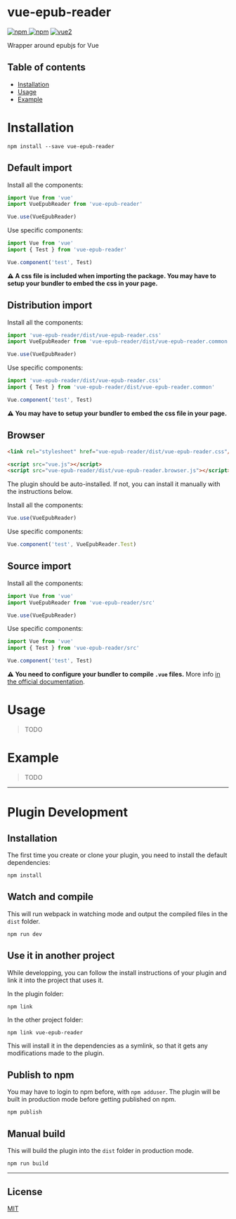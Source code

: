 # vue-epub-reader

[![npm](https://img.shields.io/npm/v/vue-epub-reader.svg) ![npm](https://img.shields.io/npm/dm/vue-epub-reader.svg)](https://www.npmjs.com/package/vue-epub-reader)
[![vue2](https://img.shields.io/badge/vue-2.x-brightgreen.svg)](https://vuejs.org/)

Wrapper around epubjs for Vue

## Table of contents

- [Installation](#installation)
- [Usage](#usage)
- [Example](#example)

# Installation

```
npm install --save vue-epub-reader
```

## Default import

Install all the components:

```javascript
import Vue from 'vue'
import VueEpubReader from 'vue-epub-reader'

Vue.use(VueEpubReader)
```

Use specific components:

```javascript
import Vue from 'vue'
import { Test } from 'vue-epub-reader'

Vue.component('test', Test)
```

**⚠️ A css file is included when importing the package. You may have to setup your bundler to embed the css in your page.**

## Distribution import

Install all the components:

```javascript
import 'vue-epub-reader/dist/vue-epub-reader.css'
import VueEpubReader from 'vue-epub-reader/dist/vue-epub-reader.common'

Vue.use(VueEpubReader)
```

Use specific components:

```javascript
import 'vue-epub-reader/dist/vue-epub-reader.css'
import { Test } from 'vue-epub-reader/dist/vue-epub-reader.common'

Vue.component('test', Test)
```

**⚠️ You may have to setup your bundler to embed the css file in your page.**

## Browser

```html
<link rel="stylesheet" href="vue-epub-reader/dist/vue-epub-reader.css"/>

<script src="vue.js"></script>
<script src="vue-epub-reader/dist/vue-epub-reader.browser.js"></script>
```

The plugin should be auto-installed. If not, you can install it manually with the instructions below.

Install all the components:

```javascript
Vue.use(VueEpubReader)
```

Use specific components:

```javascript
Vue.component('test', VueEpubReader.Test)
```

## Source import

Install all the components:

```javascript
import Vue from 'vue'
import VueEpubReader from 'vue-epub-reader/src'

Vue.use(VueEpubReader)
```

Use specific components:

```javascript
import Vue from 'vue'
import { Test } from 'vue-epub-reader/src'

Vue.component('test', Test)
```

**⚠️ You need to configure your bundler to compile `.vue` files.** More info [in the official documentation](https://vuejs.org/v2/guide/single-file-components.html).

# Usage

> TODO

# Example

> TODO

---

# Plugin Development

## Installation

The first time you create or clone your plugin, you need to install the default dependencies:

```
npm install
```

## Watch and compile

This will run webpack in watching mode and output the compiled files in the `dist` folder.

```
npm run dev
```

## Use it in another project

While developping, you can follow the install instructions of your plugin and link it into the project that uses it.

In the plugin folder:

```
npm link
```

In the other project folder:

```
npm link vue-epub-reader
```

This will install it in the dependencies as a symlink, so that it gets any modifications made to the plugin.

## Publish to npm

You may have to login to npm before, with `npm adduser`. The plugin will be built in production mode before getting published on npm.

```
npm publish
```

## Manual build

This will build the plugin into the `dist` folder in production mode.

```
npm run build
```

---

## License

[MIT](http://opensource.org/licenses/MIT)
